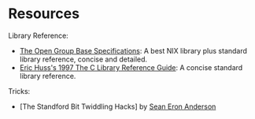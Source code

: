 # Resources

Library Reference:
- [The Open Group Base Specifications](pubs.opengroup.org/onlinepubs/9699919799/): A best NIX library plus standard library reference, concise and detailed.
- [Eric Huss's 1997 The C Library Reference Guide](www-s.acm.illinois.edu/webmonkeys/book/c_guide/): A concise standard library reference.

Tricks:
- [The Standford Bit Twiddling Hacks] by [Sean Eron Anderson](seander@cs.stanford.edu)
